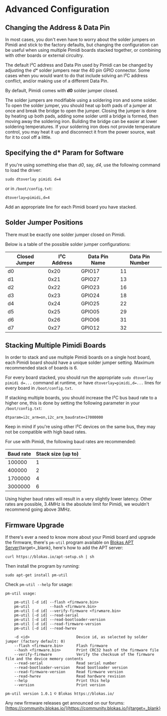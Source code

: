 # Advanced Configuration

## Changing the Address & Data Pin

In most cases, you don't even have to worry about the solder jumpers on Pimidi and stick to the factory defaults, but changing the configuration can be useful when using multiple Pimidi boards stacked together, or combining with other boards or external circuitry.

The default I²C address and Data Pin used by Pimidi can be changed by adjusting the *d\** solder jumpers near the 40 pin GPIO connector. Some cases when you would want to do that include solving an I²C address conflict, and/or making use of a different Data Pin.

By default, Pimidi comes with **d0** solder jumper closed.

The solder jumpers are modifiable using a soldering iron and some solder. To open the solder jumper, you should heat up both pads of a jumper at once and break the bridge to open the jumper. Closing the jumper is done by heating up both pads, adding some solder until a bridge is formed, then moving away the soldering iron. Building the bridge can be easier at lower soldering temperatures. If your soldering iron does not provide temperature control, you may heat it up and disconnect it from the power source, wait for it to cool off a little.

## Specifying the d* Param for Software

If you're using something else than *d0*, say, *d4*, use the following command to load the driver:

```
sudo dtoverlay pimidi d=4
```

or in `/boot/config.txt`:

```
dtoverlay=pimidi,d=4
```

Add an appropriate line for each Pimidi board you have stacked.

## Solder Jumper Positions

There must be exactly one solder jumper closed on Pimidi.

Below is a table of the possible solder jumper configurations:

| Closed Jumper | I²C Address | Data Pin Name | Data Pin Number |
| ------------- | ----------- | ------------- | --------------- |
| d0            | 0x20        | GPIO17        | 11              |
| d1            | 0x21        | GPIO27        | 13              |
| d2            | 0x22        | GPIO23        | 16              |
| d3            | 0x23        | GPIO24        | 18              |
| d4            | 0x24        | GPIO25        | 22              |
| d5            | 0x25        | GPIO05        | 29              |
| d6            | 0x26        | GPIO06        | 31              |
| d7            | 0x27        | GPIO12        | 32              |

## Stacking Multiple Pimidi Boards

In order to stack and use multiple Pimidi boards on a single host board, each Pimidi board should have a unique solder jumper setting. Maximum recommended stack of boards is 6.

For every board stacked, you should run the appropriate `sudo dtoverlay pimidi d=...` command at runtime, or have `dtoverlay=pimidi,d=...` lines for every board in `/boot/config.txt`.

If stacking multiple boards, you should increase the I²C bus baud rate to a higher one, this is done by setting the following parameter in your `/boot/config.txt`:

```
dtparam=i2c_arm=on,i2c_arm_baudrate=17000000
```

Keep in mind if you're using other I²C devices on the same bus, they may not be compatible with high baud rates.

For use with Pimidi, the following baud rates are recommended:

| Baud rate | Stack size (up to) |
| --------- | ------------------ |
| 100000    | 1                  |
| 400000    | 2                  |
| 1700000   | 4                  |
| 3000000   | 6                  |

Using higher baud rates will result in a very slightly lower latency. Other rates are possible, 3.4MHz is the absolute limit for Pimidi, we wouldn't recommend going above 3MHz.

## Firmware Upgrade

If there's ever a need to know more about your Pimidi board and upgrade the firmware, there's `pm-util` program available on [Blokas APT Server](https://apt.blokas.io/){target=_blank}, here's how to add the APT server:

```
curl https://blokas.io/apt-setup.sh | sh
```

Then install the program by running:

```
sudo apt-get install pm-util
```

Check `pm-util --help` for usage:

```
pm-util usage:

    pm-util [-d id] --flash <firmware.bin>
    pm-util         --hash <firmware.bin>
    pm-util [-d id] --verify-firmware <firwmare.bin>
    pm-util [-d id] --read-serial
    pm-util [-d id] --read-bootloader-version
    pm-util [-d id] --read-firmware-version
    pm-util [-d id] --read-hwrev

    -d <id>                     Device id, as selected by solder jumper (factory default: 0)
    --flash <firmware.bin>      Flash firmware
    --hash <firmware.bin>       Print CRC32 hash of the firmware file
    --verify-firmware           Verify the checksum of the firmware file and the device memory contents
    --read-serial               Read serial number
    --read-bootloader-version   Read bootloader version
    --read-firmware-version     Read firmware version
    --read-hwrev                Read hardware revision
    --help                      Print this help
    --version                   Print version

pm-util version 1.0.1 © Blokas https://blokas.io/
```

Any new firmware releases get announced on our forums: [https://community.blokas.io/](https://community.blokas.io/){target=_blank}
